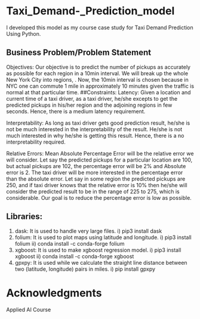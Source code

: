 # Taxi_Demand-_Prediction_model
I developed this model as my course case study  for Taxi Demand Prediction Using Python.
## Business Problem/Problem Statement
Objectives: Our objective is to predict the number of pickups as accurately as possible for each region in a 10min interval. We will break up the whole New York City into regions, . Now, the 10min interval is chosen because in NYC one can commute 1 mile in approximately 10 minutes given the traffic is normal at that particular time.
##Constraints:
Latency: Given a location and current time of a taxi driver, as a taxi driver, he/she excepts to get the predicted pickups in his/her region and the adjoining regions in few seconds. Hence, there is a medium latency requirement.

Interpretability: As long as taxi driver gets good prediction result, he/she is not be much interested in the interpretability of the result. He/she is not much interested in why he/she is getting this result. Hence, there is a no interpretability required.

Relative Errors: Mean Absolute Percentage Error will be the relative error we will consider. Let say the predicted pickups for a particular location are 100, but actual pickups are 102, the percentage error will be 2% and Absolute error is 2. The taxi driver will be more interested in the percentage error than the absolute error. Let say in some region the predicted pickups are 250, and if taxi driver knows that the relative error is 10% then he/she will consider the predicted result to be in the range of 225 to 275, which is considerable. Our goal is to reduce the percentage error is low as possible.
## Libraries:
1. dask: It is used to handle very large files.
  i) pip3 install dask
2. folium: It is used to plot maps using latitude and longitude.
  i) pip3 install folium
  ii) conda install -c conda-forge folium
3. xgboost: It is used to make xgboost regression model.
  i) pip3 install xgboost
  ii) conda install -c conda-forge xgboost
4. gpxpy: It is used while we calculate the straight line distance between two (latitude, longitude) pairs in miles.
  i) pip install gpxpy
  
# Acknowledgments
Applied AI Course
